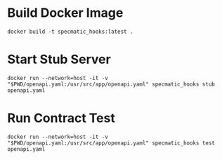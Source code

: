 # Build Docker Image
```shell
docker build -t specmatic_hooks:latest .
```

# Start Stub Server
```shell
docker run --network=host -it -v "$PWD/openapi.yaml:/usr/src/app/openapi.yaml" specmatic_hooks stub openapi.yaml
```

# Run Contract Test
```shell
docker run --network=host -it -v "$PWD/openapi.yaml:/usr/src/app/openapi.yaml" specmatic_hooks test openapi.yaml
```